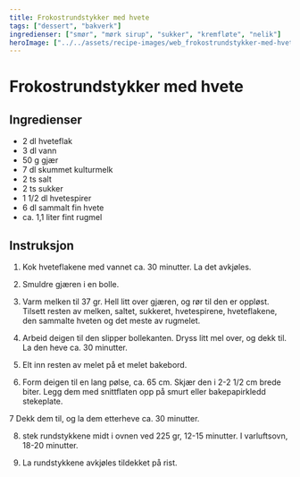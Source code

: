 ```yaml
---
title: Frokostrundstykker med hvete
tags: ["dessert", "bakverk"]
ingredienser: ["smør", "mørk sirup", "sukker", "kremfløte", "nelik"]
heroImage: ["../../assets/recipe-images/web_frokostrundstykker-med-hvete.jpg"]
---
```


# Frokostrundstykker med hvete

## Ingredienser

- 2 dl hveteflak
- 3 dl vann
- 50 g gjær
- 7 dl skummet kulturmelk
- 2 ts salt
- 2 ts sukker
- 1 1/2 dl hvetespirer
- 6 dl sammalt fin hvete
- ca. 1,1 liter fint rugmel

## Instruksjon

1. Kok hveteflakene med vannet ca. 30 minutter. La det avkjøles.

2. Smuldre gjæren i en bolle.

3. Varm melken til 37 gr. Hell litt over gjæren, og rør til den er oppløst. Tilsett resten av melken, saltet, sukkeret, hvetespirene, hveteflakene, den sammalte hveten og det meste av rugmelet.

4. Arbeid deigen til den slipper bollekanten. Dryss litt mel over, og dekk til. La den heve ca. 30 minutter.

5. Elt inn resten av melet på et melet bakebord.

6. Form deigen til en lang pølse, ca. 65 cm. Skjær den i 2-2 1/2 cm brede biter. Legg dem med snittflaten opp på smurt eller bakepapirkledd stekeplate.

7 Dekk dem til, og la dem etterheve ca. 30 minutter.

8. stek rundstykkene midt i ovnen ved 225 gr, 12-15 minutter. I varluftsovn, 18-20 minutter.

9. La rundstykkene avkjøles tildekket på rist.

